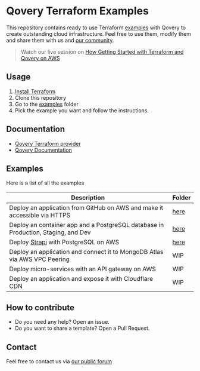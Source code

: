 # Qovery Terraform Examples

This repository contains ready to use Terraform [examples](/examples) with Qovery to create outstanding cloud infrastructure. Feel free to
use them, modify them and share them with us and [our community](https://discuss.qovery.com).

> Watch our live session on [How Getting Started with Terraform and Qovery on AWS](https://www.youtube.com/watch?v=l8D6IrEoIgw)

## Usage

1. [Install Terraform](https://learn.hashicorp.com/tutorials/terraform/install-cli)
2. Clone this repository
3. Go to the [examples](examples) folder
4. Pick the example you want and follow the instructions.

## Documentation

* [Qovery Terraform provider](https://registry.terraform.io/providers/Qovery/qovery/latest)
* [Qovery Documentation](https://hub.qovery.com)

## Examples

Here is a list of all the examples

| Description                                                                       | Folder                                                           |
|-----------------------------------------------------------------------------------|------------------------------------------------------------------|
| Deploy an application from GitHub on AWS and make it accessible via HTTPS         | [here](/examples/deploy-github-app-on-aws-with-https)            |
| Deploy an container app and a PostgreSQL database in Production, Staging, and Dev | [here](/examples/deploy-an-application-within-3-environments)    |
| Deploy [Strapi](https://strapi.io) with PostgreSQL on AWS                         | [here](/examples/deploy-strapi-with-postgresql-on-aws)           |
| Deploy an application and connect it to MongoDB Atlas via AWS VPC Peering         | WIP                                                              |
| Deploy micro-services with an API gateway on AWS                                  | WIP                                                              |
| Deploy an application and expose it with Cloudflare CDN                           | WIP                                                              |

## How to contribute

* Do you need any help? Open an issue.
* Do you want to share a template? Open a Pull Request.

## Contact

Feel free to contact us via [our public forum](https://discuss.qovery.com)
